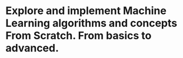 # Explore and implement Machine Learning algorithms and concepts From Scratch. From basics to advanced.